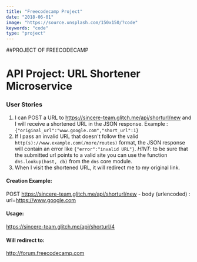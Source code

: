 ```yaml
---
title: "Freecodecamp Project"
date: "2018-06-01"
image: "https://source.unsplash.com/150x150/?code"
keywords: "code"
type: "project"
---
```


##PROJECT OF FREECODECAMP
  

# API Project: URL Shortener Microservice


### User Stories

1. I can POST a URL to <a href="https://sincere-team.glitch.me/api/shorturl/new" target="_blank">https://sincere-team.glitch.me/api/shorturl/new</a> and I will receive a shortened URL in the JSON response. Example : `{"original_url":"www.google.com","short_url":1}`
2. If I pass an invalid URL that doesn't follow the valid `http(s)://www.example.com(/more/routes)` format, the JSON response will contain an error like `{"error":"invalid URL"}`. *HINT*: to be sure that the submitted url points to a valid site you can use the function `dns.lookup(host, cb)` from the `dns` core module.
3. When I visit the shortened URL, it will redirect me to my original link.


#### Creation Example:

POST <a href="https://sincere-team.glitch.me/api/shorturl/new" target="_blank">https://sincere-team.glitch.me/api/shorturl/new</a> - body (urlencoded) :  url=https://www.google.com

#### Usage:

<a href="https://sincere-team.glitch.me/api/shorturl/4" target="_blank">https://sincere-team.glitch.me/api/shorturl/4</a>

#### Will redirect to:

http://forum.freecodecamp.com

